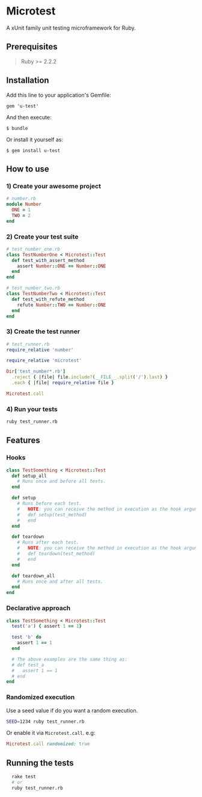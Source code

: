 # Microtest

A xUnit family unit testing microframework for Ruby.

## Prerequisites

> Ruby >= 2.2.2

## Installation

Add this line to your application's Gemfile:
```
gem 'u-test'
```

And then execute:
```
$ bundle
```

Or install it yourself as:
```
$ gem install u-test
```

## How to use

### 1) Create your awesome project
```ruby
# number.rb
module Number
  ONE = 1
  TWO = 2
end
```

### 2) Create your test suite
```ruby
# test_number_one.rb
class TestNumberOne < Microtest::Test
  def test_with_assert_method
    assert Number::ONE == Number::ONE
  end
end

# test_number_two.rb
class TestNumberTwo < Microtest::Test
  def test_with_refute_method
    refute Number::TWO == Number::ONE
  end
end
```

### 3) Create the test runner
```ruby
# test_runner.rb
require_relative 'number'

require_relative 'microtest'

Dir['test_number*.rb']
  .reject { |file| file.include?(__FILE__.split('/').last) }
  .each { |file| require_relative file }

Microtest.call
```

### 4) Run your tests
```sh
ruby test_runner.rb
```

## Features

### Hooks
```ruby
class TestSomething < Microtest::Test
  def setup_all
    # Runs once and before all tests.
  end

  def setup
    # Runs before each test.
    #   NOTE: you can receive the method in execution as the hook argument.
    #   def setup(test_method)
    #   end
  end

  def teardown
    # Runs after each test.
    #   NOTE: you can receive the method in execution as the hook argument.
    #   def teardown(test_method)
    #   end
  end

  def teardown_all
    # Runs once and after all tests.
  end
end
```

### Declarative approach
```ruby
class TestSomething < Microtest::Test
  test('a') { assert 1 == 1}

  test 'b' do
    assert 1 == 1
  end

  # The above examples are the same thing as:
  # def test_a
  #   assert 1 == 1
  # end
end
```

### Randomized execution

Use a seed value if do you want a random execution.
```sh
SEED=1234 ruby test_runner.rb
```

Or enable it via `Microtest.call`. e.g:
```ruby
Microtest.call randomized: true
```

## Running the tests

```sh
  rake test
  # or
  ruby test_runner.rb
```
